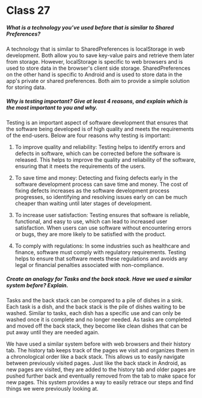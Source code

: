 # Class 27

##### What is a technology you’ve used before that is similar to Shared Preferences?<br>
A technology that is similar to SharedPreferences is localStorage in web development. Both allow you to save key-value pairs and retrieve them later from storage. However, localStorage is specific to web browsers and is used to store data in the browser's client side storage. SharedPreferences on the other hand is specific to Android and is used to store data in the app's private or shared preferences. Both aim to provide a simple solution for storing data.

##### Why is testing important? Give at least 4 reasons, and explain which is the most important to you and why.<br>
Testing is an important aspect of software development that ensures that the software being developed is of high quality and meets the requirements of the end-users. Below are four reasons why testing is important:

1. To improve quality and reliability: Testing helps to identify errors and defects in software, which can be corrected before the software is released. This helps to improve the quality and reliability of the software, ensuring that it meets the requirements of the users.<br>

2. To save time and money: Detecting and fixing defects early in the software development process can save time and money. The cost of fixing defects increases as the software development process progresses, so identifying and resolving issues early on can be much cheaper than waiting until later stages of development.<br>

3. To increase user satisfaction: Testing ensures that software is reliable, functional, and easy to use, which can lead to increased user satisfaction. When users can use software without encountering errors or bugs, they are more likely to be satisfied with the product.<br>
4. To comply with regulations: In some industries such as healthcare and finance, software must comply with regulatory requirements. Testing helps to ensure that software meets these regulations and avoids any legal or financial penalties associated with non-compliance.<br>

##### Create an analogy for Tasks and the back stack. Have we used a similar system before? Explain.<br>
Tasks and the back stack can be compared to a pile of dishes in a sink. Each task is a dish, and the back stack is the pile of dishes waiting to be washed. Similar to tasks, each dish has a specific use and can only be washed once it is complete and no longer needed. As tasks are completed and moved off the back stack, they become like clean dishes that can be put away until they are needed again.

We have used a similar system before with web browsers and their history tab. The history tab keeps track of the pages we visit and organizes them in a chronological order like a back stack. This allows us to easily navigate between previously visited pages. Just like the back stack in Android, as new pages are visited, they are added to the history tab and older pages are pushed further back and eventually removed from the tab to make space for new pages. This system provides a way to easily retrace our steps and find things we were previously looking at.



